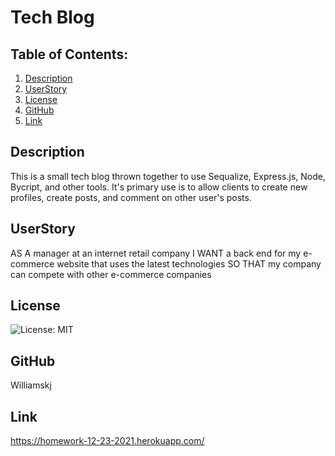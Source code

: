 # Tech Blog

## Table of Contents:
  1. [Description](#description) 
  2. [UserStory](#UserStory)  
  4. [License](#License)
  5. [GitHub](#GitHub)
  6. [Link](#Link)

## Description
This is a small tech blog thrown together to use Sequalize, Express.js, Node, Bycript, and other tools. It's primary use is to allow clients to create new profiles, create posts, and comment on other user's posts.

## UserStory
AS A manager at an internet retail company
I WANT a back end for my e-commerce website that uses the latest technologies
SO THAT my company can compete with other e-commerce companies

## License
![License: MIT](https://img.shields.io/badge/License-MIT-yellow.svg)

## GitHub
Williamskj

## Link
https://homework-12-23-2021.herokuapp.com/
